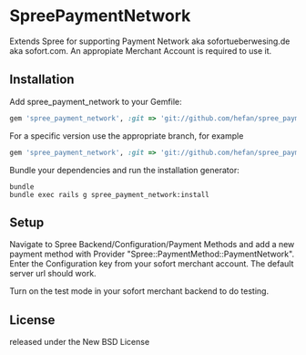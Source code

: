 SpreePaymentNetwork
===================

Extends Spree for supporting Payment Network aka sofortueberwesing.de aka sofort.com. An appropiate Merchant Account is required to use it.


Installation
------------

Add spree_payment_network to your Gemfile:

```ruby
gem 'spree_payment_network', :git => 'git://github.com/hefan/spree_payment_network.git'
```

For a specific version use the appropriate branch, for example

```ruby
gem 'spree_payment_network', :git => 'git://github.com/hefan/spree_payment_network.git', :branch => '2-2-stable'
```


Bundle your dependencies and run the installation generator:

```shell
bundle
bundle exec rails g spree_payment_network:install
```

Setup
-----

Navigate to Spree Backend/Configuration/Payment Methods and add a new payment method with Provider "Spree::PaymentMethod::PaymentNetwork".
Enter the Configuration key from your sofort merchant account. The default server url should work.

Turn on the test mode in your sofort merchant backend to do testing.


License
-------
released under the New BSD License
